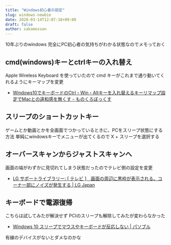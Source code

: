 ```yaml
---
title: "Windows初心者の設定"
slug: windows-newbie
date: 2020-03-14T12:07:18+09:00
draft: false
author: sakamossan
---
```


10年ぶりのwindows
完全にPC初心者の気持ちがわかる状態なのでメモっておく


## cmd(windows)キーとctrlキーの入れ替え

Apple Wireless Keyboard を使っていたので cmd キーがこれまで通り動いてくれるようにキーマップを変更

- [Windows10でキーボードのCtrl・Win・Altキーを入れ替えるキーリマップ設定でMacとの違和感を無くす - ものくろぼっくす](https://mono96.jp/windows/27817/)


## スリープのショートカットキー

ゲームとか動画とかを全画面でつかっているときに、PCをスリープ状態にする方法
単純にwindowsキーでメニューが出てくるので X + スリープを選択する


## オーバースキャンからジャストスキャンへ

画面の端がわずかに見切れてしまう状態だったのでテレビ側の設定を変更

- [LG サポートライブラリー: [ テレビ ]　画面の周辺に黒枠が表示される。コーナー部にノイズが発生する | LG Japan](https://www.lg.com/jp/support/product-help/CT20160005-20151068415534-others)


## キーボードで電源復帰

こちらは試してみたが解決せず
PCIのスリープも解除してみたが変わらなかった

- [Windows 10 スリープでマウスやキーボードが反応しない | パソブル](https://www.pasoble.jp/windows/10/088118.html)

有線のデバイスがないとダメなのかな
